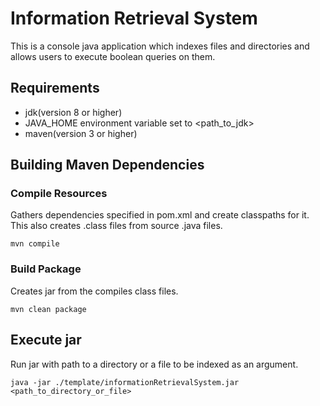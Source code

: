 # Information Retrieval System
This is a console java application which indexes files and directories and allows users to execute boolean queries on them.

## Requirements
 - jdk(version 8 or higher)
 - JAVA_HOME environment variable set to <path_to_jdk>
 - maven(version 3 or higher)
 
## Building Maven Dependencies
### Compile Resources
Gathers dependencies specified in pom.xml and create classpaths for it. This also creates .class files from source .java files.
```shell
mvn compile
```
### Build Package
Creates jar from the compiles class files.
```shell
mvn clean package
```
## Execute jar
Run jar with path to a directory or a file to be indexed as an argument.
```shell
java -jar ./template/informationRetrievalSystem.jar <path_to_directory_or_file>
```
 
